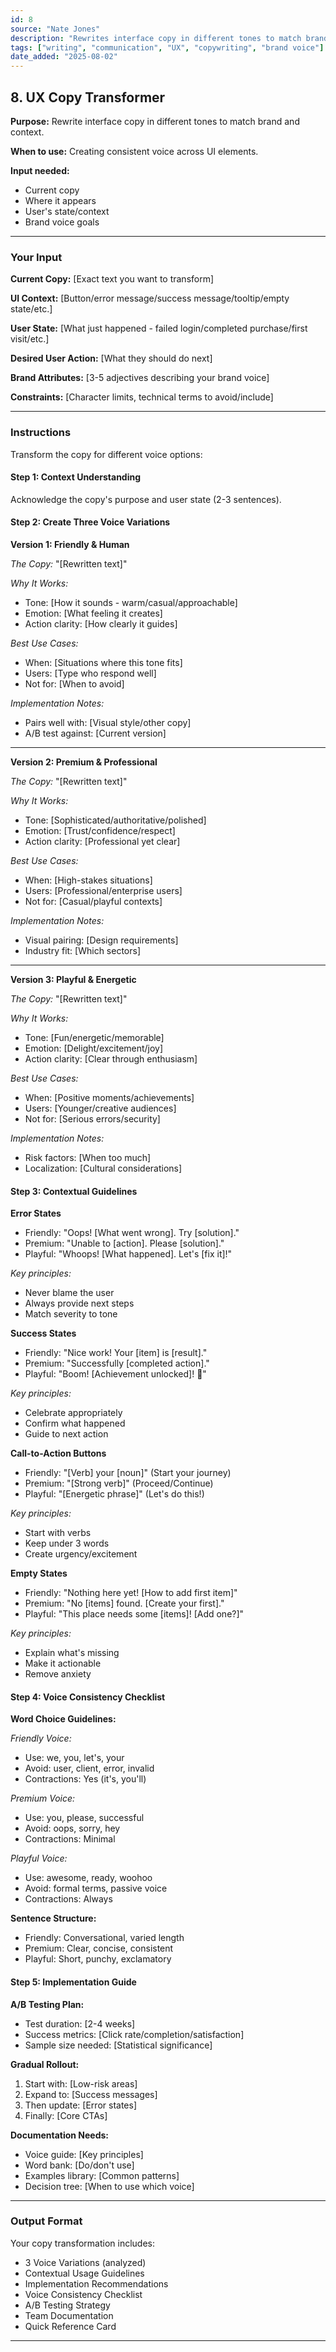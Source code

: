 ```yaml
---
id: 8
source: "Nate Jones"
description: "Rewrites interface copy in different tones to match brand and context."
tags: ["writing", "communication", "UX", "copywriting", "brand voice"]
date_added: "2025-08-02"
---
```


## 8\. UX Copy Transformer

**Purpose:** Rewrite interface copy in different tones to match brand and context.

**When to use:** Creating consistent voice across UI elements.

**Input needed:**

* Current copy  
* Where it appears  
* User's state/context  
* Brand voice goals

---

### **Your Input**

**Current Copy:** \[Exact text you want to transform\]

**UI Context:** \[Button/error message/success message/tooltip/empty state/etc.\]

**User State:** \[What just happened \- failed login/completed purchase/first visit/etc.\]

**Desired User Action:** \[What they should do next\]

**Brand Attributes:** \[3-5 adjectives describing your brand voice\]

**Constraints:** \[Character limits, technical terms to avoid/include\]

---

### **Instructions**

Transform the copy for different voice options:

#### **Step 1: Context Understanding**

Acknowledge the copy's purpose and user state (2-3 sentences).

#### **Step 2: Create Three Voice Variations**

**Version 1: Friendly & Human**

*The Copy:* "\[Rewritten text\]"

*Why It Works:*

* Tone: \[How it sounds \- warm/casual/approachable\]  
* Emotion: \[What feeling it creates\]  
* Action clarity: \[How clearly it guides\]

*Best Use Cases:*

* When: \[Situations where this tone fits\]  
* Users: \[Type who respond well\]  
* Not for: \[When to avoid\]

*Implementation Notes:*

* Pairs well with: \[Visual style/other copy\]  
* A/B test against: \[Current version\]

---

**Version 2: Premium & Professional**

*The Copy:* "\[Rewritten text\]"

*Why It Works:*

* Tone: \[Sophisticated/authoritative/polished\]  
* Emotion: \[Trust/confidence/respect\]  
* Action clarity: \[Professional yet clear\]

*Best Use Cases:*

* When: \[High-stakes situations\]  
* Users: \[Professional/enterprise users\]  
* Not for: \[Casual/playful contexts\]

*Implementation Notes:*

* Visual pairing: \[Design requirements\]  
* Industry fit: \[Which sectors\]

---

**Version 3: Playful & Energetic**

*The Copy:* "\[Rewritten text\]"

*Why It Works:*

* Tone: \[Fun/energetic/memorable\]  
* Emotion: \[Delight/excitement/joy\]  
* Action clarity: \[Clear through enthusiasm\]

*Best Use Cases:*

* When: \[Positive moments/achievements\]  
* Users: \[Younger/creative audiences\]  
* Not for: \[Serious errors/security\]

*Implementation Notes:*

* Risk factors: \[When too much\]  
* Localization: \[Cultural considerations\]

#### **Step 3: Contextual Guidelines**

**Error States**

* Friendly: "Oops\! \[What went wrong\]. Try \[solution\]."  
* Premium: "Unable to \[action\]. Please \[solution\]."  
* Playful: "Whoops\! \[What happened\]. Let's \[fix it\]\!"

*Key principles:*

* Never blame the user  
* Always provide next steps  
* Match severity to tone

**Success States**

* Friendly: "Nice work\! Your \[item\] is \[result\]."  
* Premium: "Successfully \[completed action\]."  
* Playful: "Boom\! \[Achievement unlocked\]\! 🎉"

*Key principles:*

* Celebrate appropriately  
* Confirm what happened  
* Guide to next action

**Call-to-Action Buttons**

* Friendly: "\[Verb\] your \[noun\]" (Start your journey)  
* Premium: "\[Strong verb\]" (Proceed/Continue)  
* Playful: "\[Energetic phrase\]" (Let's do this\!)

*Key principles:*

* Start with verbs  
* Keep under 3 words  
* Create urgency/excitement

**Empty States**

* Friendly: "Nothing here yet\! \[How to add first item\]"  
* Premium: "No \[items\] found. \[Create your first\]."  
* Playful: "This place needs some \[items\]\! \[Add one?\]"

*Key principles:*

* Explain what's missing  
* Make it actionable  
* Remove anxiety

#### **Step 4: Voice Consistency Checklist**

**Word Choice Guidelines:**

*Friendly Voice:*

* Use: we, you, let's, your  
* Avoid: user, client, error, invalid  
* Contractions: Yes (it's, you'll)

*Premium Voice:*

* Use: you, please, successful  
* Avoid: oops, sorry, hey  
* Contractions: Minimal

*Playful Voice:*

* Use: awesome, ready, woohoo  
* Avoid: formal terms, passive voice  
* Contractions: Always

**Sentence Structure:**

* Friendly: Conversational, varied length  
* Premium: Clear, concise, consistent  
* Playful: Short, punchy, exclamatory

#### **Step 5: Implementation Guide**

**A/B Testing Plan:**

* Test duration: \[2-4 weeks\]  
* Success metrics: \[Click rate/completion/satisfaction\]  
* Sample size needed: \[Statistical significance\]

**Gradual Rollout:**

1. Start with: \[Low-risk areas\]  
2. Expand to: \[Success messages\]  
3. Then update: \[Error states\]  
4. Finally: \[Core CTAs\]

**Documentation Needs:**

* Voice guide: \[Key principles\]  
* Word bank: \[Do/don't use\]  
* Examples library: \[Common patterns\]  
* Decision tree: \[When to use which voice\]

---

### **Output Format**

Your copy transformation includes:

* 3 Voice Variations (analyzed)  
* Contextual Usage Guidelines  
* Implementation Recommendations  
* Voice Consistency Checklist  
* A/B Testing Strategy  
* Team Documentation  
* Quick Reference Card

---